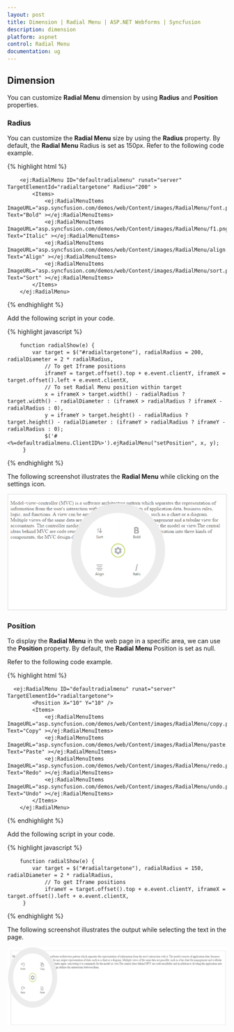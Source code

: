 ```yaml
---
layout: post
title: Dimension | Radial Menu | ASP.NET Webforms | Syncfusion
description: dimension
platform: aspnet
control: Radial Menu
documentation: ug
---
```



## Dimension

You can customize **Radial Menu** dimension by using **Radius** and **Position** properties.

### Radius

You can customize the **Radial Menu** size by using the **Radius** property. By default, the **Radial Menu** Radius is set as 150px. Refer to the following code example.

{% highlight html %}

        <ej:RadialMenu ID="defaultradialmenu" runat="server" TargetElementId="radialtargetone" Radius="200" >         
            <Items>
                <ej:RadialMenuItems ImageURL="asp.syncfusion.com/demos/web/Content/images/RadialMenu/font.png" Text="Bold" ></ej:RadialMenuItems>
                <ej:RadialMenuItems ImageURL="asp.syncfusion.com/demos/web/Content/images/RadialMenu/f1.png" Text="Italic" ></ej:RadialMenuItems>
                <ej:RadialMenuItems ImageURL="asp.syncfusion.com/demos/web/Content/images/RadialMenu/align.png" Text="Align" ></ej:RadialMenuItems>
                <ej:RadialMenuItems ImageURL="asp.syncfusion.com/demos/web/Content/images/RadialMenu/sort.png" Text="Sort" ></ej:RadialMenuItems>
            </Items>
        </ej:RadialMenu>
    
{% endhighlight %}

Add the following script in your code.
    
{% highlight javascript %}

        function radialShow(e) {
            var target = $("#radialtargetone"), radialRadius = 200, radialDiameter = 2 * radialRadius,
                // To get Iframe positions
                iframeY = target.offset().top + e.event.clientY, iframeX = target.offset().left + e.event.clientX,
                // To set Radial Menu position within target
                x = iframeX > target.width() - radialRadius ? target.width() - radialDiameter : (iframeX > radialRadius ? iframeX - radialRadius : 0),
                y = iframeY > target.height() - radialRadius ? target.height() - radialDiameter : (iframeY > radialRadius ? iframeY - radialRadius : 0);
                $('#<%=defaultradialmenu.ClientID%>').ejRadialMenu("setPosition", x, y);
         }

{% endhighlight %}


The following screenshot illustrates the **Radial Menu** while clicking on the settings icon.

![](dimension-images\dimension_img2.png)

### Position 

To display the **Radial Menu** in the web page in a specific area, we can use the **Position** property. By default, the **Radial Menu** Position is set as null. 

Refer to the following code example.

{% highlight html %}

      <ej:RadialMenu ID="defaultradialmenu" runat="server" TargetElementId="radialtargetone">      
            <Position X="10" Y="10" />   
            <Items>
                <ej:RadialMenuItems ImageURL="asp.syncfusion.com/demos/web/Content/images/RadialMenu/copy.png" Text="Copy" ></ej:RadialMenuItems>
                <ej:RadialMenuItems ImageURL="asp.syncfusion.com/demos/web/Content/images/RadialMenu/paste.png" Text="Paste" ></ej:RadialMenuItems>
                <ej:RadialMenuItems ImageURL="asp.syncfusion.com/demos/web/Content/images/RadialMenu/redo.png" Text="Redo" ></ej:RadialMenuItems>
                <ej:RadialMenuItems ImageURL="asp.syncfusion.com/demos/web/Content/images/RadialMenu/undo.png" Text="Undo" ></ej:RadialMenuItems>
            </Items>
        </ej:RadialMenu>
    

{% endhighlight %}

Add the following script in your code.
    
{% highlight javascript %}

        function radialShow(e) {
            var target = $("#radialtargetone"), radialRadius = 150, radialDiameter = 2 * radialRadius,
                // To get Iframe positions
                iframeY = target.offset().top + e.event.clientY, iframeX = target.offset().left + e.event.clientX,              
         }

{% endhighlight %}


The following screenshot illustrates the output while selecting the text in the page.

![](dimension-images\dimension_img4.png)

